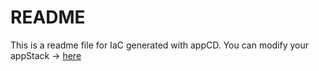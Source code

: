 # README
This is a readme file for IaC generated with appCD.
You can modify your appStack -> [here](http://cloud.stackgen.com/appstacks/7055e2f3-469e-40d4-87f9-18190207bb1b)
